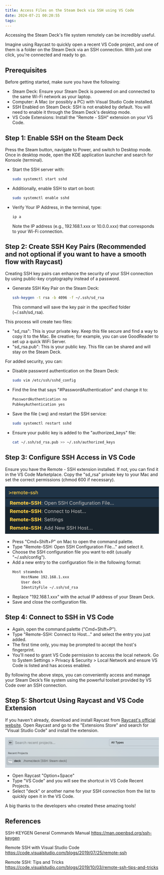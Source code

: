 ```yaml
---
title: Access Files on the Steam Deck via SSH using VS Code
date: 2024-07-21 00:20:55
tags:
---
```


Accessing the Steam Deck's file system remotely can be incredibly useful.

<div>
<!-- https://github.com/rough-stuff/rough-notation -->
  <script src="https://unpkg.com/rough-notation/lib/rough-notation.iife.js"></script>
  <div>
    Imagine using <span id="raycastCircle"> Raycast</span> to quickly open a recent <span id="vsCodeBox">VS Code</span> project, and one of them is a folder on the <span id="steamHighlight">Steam Deck</span> via an <span id="sshUnderline">SSH connection</span>. With just one click, you're connected and ready to go.
  </div>
<script>
    const { annotate, annotationGroup } = RoughNotation;
    // Span elements
    const elements = [
        { id: '#raycastCircle', type: 'circle', color: 'red', delay: 9000 },
        { id: '#vsCodeBox', type: 'box', color: 'blue', delay: 10000 },
        { id: '#steamHighlight', type: 'highlight', color: 'yellow', delay: 11000 },
        { id: '#sshUnderline', type: 'underline', color: 'green', delay: 12000 }
    ];
    // Create and store annotations dynamically
    const annotationsList = elements.map(({ id, type, color }) =>
        annotate(document.querySelector(id), { type, color, animationDuration: 2000 })
    );
    // Show annotations
    const annotations = annotationGroup(annotationsList);
    annotations.show();
    // Hide annotations with dynamic delays
    elements.forEach(({ delay }, index) => {
        setTimeout(() => annotationsList[index].hide(), delay);
    });
</script>

</div>

## Prerequisites

Before getting started, make sure you have the following:

- Steam Deck: Ensure your Steam Deck is powered on and connected to the same Wi-Fi network as your laptop.
- Computer: A Mac (or possibly a PC) with Visual Studio Code installed.
- SSH Enabled on Steam Deck: SSH is not enabled by default. You will need to enable it through the Steam Deck's desktop mode.
- VS Code Extensions: Install the "Remote - SSH" extension on your VS Code.

## Step 1: Enable SSH on the Steam Deck

Press the Steam button, navigate to Power, and switch to Desktop mode. Once in desktop mode, open the KDE application launcher and search for Konsole (terminal).

- Start the SSH server with:
  ```bash
  sudo systemctl start sshd
  ```
- Additionally, enable SSH to start on boot:
  ```bash
  sudo systemctl enable sshd
  ```
- Verify Your IP Address, in the terminal, type:
  ```bash
  ip a
  ```
  Note the IP address (e.g., 192.168.1.xxx or 10.0.0.xxx) that corresponds to your Wi-Fi connection.

## Step 2: Create SSH Key Pairs (Recommended and not optional if you want to have a smooth flow with Raycast)

Creating SSH key pairs can enhance the security of your SSH connection by using public-key cryptography instead of a password.

- Generate SSH Key Pair on the Steam Deck:
  ```bash
  ssh-keygen -t rsa -b 4096 -f ~/.ssh/sd_rsa
  ```
  This command will save the key pair in the specified folder (~/.ssh/sd_rsa).

This process will create two files:

- "sd_rsa": This is your private key. Keep this file secure and find a way to copy it to the Mac. Be creative; for example, you can use GoodReader to set up a quick WiFi Server.
- "sd_rsa.pub": This is your public key. This file can be shared and will stay on the Steam Deck.

For added security, you can:

- Disable password authentication on the Steam Deck:
  ```bash
  sudo vim /etc/ssh/sshd_config
  ```
- Find the line that says "#PasswordAuthentication" and change it to:
  ```bash
  PasswordAuthentication no
  PubkeyAuthentication yes
  ```
- Save the file (:wq) and restart the SSH service:
  ```bash
  sudo systemctl restart sshd
  ```
- Ensure your public key is added to the "authorized_keys" file:
  ```bash
  cat ~/.ssh/sd_rsa.pub >> ~/.ssh/authorized_keys
  ```

## Step 3: Configure SSH Access in VS Code

Ensure you have the Remote - SSH extension installed. If not, you can find it in the VS Code Marketplace. Copy the "sd_rsa" private key to your Mac and set the correct permissions (chmod 600 if necessary).

![](/img/remote-ssh-vscode.png)

- Press "Cmd+Shift+P" on Mac to open the command palette.
- Type "Remote-SSH: Open SSH Configuration File..." and select it.
- Choose the SSH configuration file you want to edit (usually "~/.ssh/config").
- Add a new entry to the configuration file in the following format:
  ```bash
  Host steamdeck
      HostName 192.168.1.xxx
      User deck
      IdentityFile ~/.ssh/sd_rsa
  ```
- Replace "192.168.1.xxx" with the actual IP address of your Steam Deck.
- Save and close the configuration file.

## Step 4: Connect to SSH in VS Code

- Again, open the command palette ("Cmd+Shift+P").
- Type "Remote-SSH: Connect to Host..." and select the entry you just added.
- The first time only, you may be prompted to accept the host's fingerprint.
- You'll need to grant VS Code permission to access the local network. Go to System Settings > Privacy & Security > Local Network and ensure VS Code is listed and has access enabled.

By following the above steps, you can conveniently access and manage your Steam Deck’s file system using the powerful toolset provided by VS Code over an SSH connection.

## Step 5: Shortcut Using Raycast and VS Code Extension

If you haven't already, download and install Raycast from [Raycast's official website](https://www.raycast.com/). Open Raycast and go to the "Extensions Store" and search for "Visual Studio Code" and install the extension.

![](/img/raycast-recent-vscode-projects.png)

- Open Raycast "Option+Space"
- Type "VS Code" and you will see the shortcut in VS Code Recent Projects.
- Select "deck" or another name for your SSH connection from the list to quickly open it in the VS Code.

A big thanks to the developers who created these amazing tools!

## References

SSH-KEYGEN General Commands Manual
https://man.openbsd.org/ssh-keygen

Remote SSH with Visual Studio Code
https://code.visualstudio.com/blogs/2019/07/25/remote-ssh

Remote SSH: Tips and Tricks
https://code.visualstudio.com/blogs/2019/10/03/remote-ssh-tips-and-tricks
